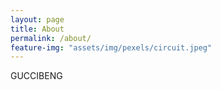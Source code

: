 ```yaml
---
layout: page
title: About
permalink: /about/
feature-img: "assets/img/pexels/circuit.jpeg"
---
```

GUCCIBENG